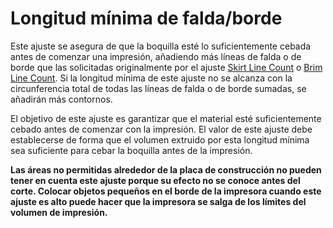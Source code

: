 Longitud mínima de falda/borde
====
Este ajuste se asegura de que la boquilla esté lo suficientemente cebada antes de comenzar una impresión, añadiendo más líneas de falda o de borde que las solicitadas originalmente por el ajuste [Skirt Line Count](skirt_line_count.md) o [Brim Line Count](brim_line_count.md). Si la longitud mínima de este ajuste no se alcanza con la circunferencia total de todas las líneas de falda o de borde sumadas, se añadirán más contornos.

El objetivo de este ajuste es garantizar que el material esté suficientemente cebado antes de comenzar con la impresión. El valor de este ajuste debe establecerse de forma que el volumen extruido por esta longitud mínima sea suficiente para cebar la boquilla antes de la impresión.

**Las áreas no permitidas alrededor de la placa de construcción no pueden tener en cuenta este ajuste porque su efecto no se conoce antes del corte. Colocar objetos pequeños en el borde de la impresora cuando este ajuste es alto puede hacer que la impresora se salga de los límites del volumen de impresión.**